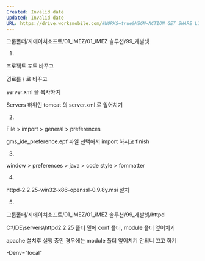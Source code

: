 ```yaml
---
Created: Invalid date
Updated: Invalid date
URL: https://drive.worksmobile.com/#WORKS=true&MSGN=ACTION_GET_SHARE_LIST_111&MSGV=MTg0NTY4MHwzNDcyMzU0Nzg4Nzc3MjYwMjkyfDM0NzIzNTkzNzU1NTM5Mjg5NjV8LzAxX2lNRVovMDFfaU1FWiDshpTro6jshZgvOTlf6rCc67Cc7IWLL2h0dHBkL3xAMTg0NTY4MHx8VQ--&PAGEV=1
---
```

그룹폴더/지에이치소프트/01_iMEZ/01_iMEZ 솔루션/99_개발셋

1.

프로젝트 포트 바꾸고

경로를 / 로 바꾸고

server.xml 을 복사하여

Servers 하위인 tomcat 의 server.xml 로 엎어치기

2.

File > import > general > preferences

gms_ide_preference.epf 파일 선택해서 import 하시고 finish

3.

window > preferences > java > code style > fommatter

4.

httpd-2.2.25-win32-x86-openssl-0.9.8y.msi 설치

5.

그룹폴더/지에이치소프트/01_iMEZ/01_iMEZ 솔루션/99_개발셋/httpd

C:\IDE\servers\httpd2.2.25 폴더 밑에 conf 폴더, module 폴더 엎어치기

apache 설치후 실행 중인 경우에는 module 폴더 엎어치기 안되니 끄고 하기

-Denv="local"